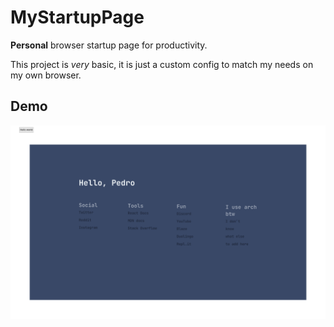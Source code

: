 # MyStartupPage
**Personal** browser startup page for productivity.

This project is *very* basic, it is just a custom config to match my needs on my own browser.

## Demo

![alt App Demo](https://raw.githubusercontent.com/PPAKruNN/MyStartupPage/main/src/readme/Hello%20world.png)